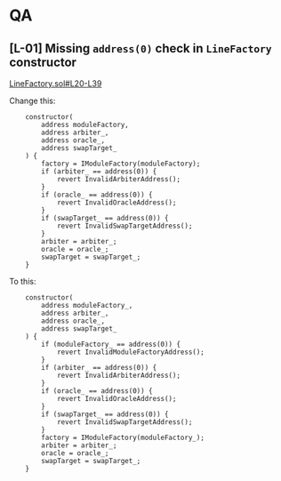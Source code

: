# QA

## [L-01] Missing `address(0)` check in `LineFactory` constructor

[LineFactory.sol#L20-L39](https://github.com/debtdao/Line-of-Credit/blob/e8aa08b44f6132a5ed901f8daa231700c5afeb3a/contracts/modules/factories/LineFactory.sol#L20-L39)

Change this:

```solidity
    constructor(
        address moduleFactory,
        address arbiter_,
        address oracle_,
        address swapTarget_
    ) {
        factory = IModuleFactory(moduleFactory);
        if (arbiter_ == address(0)) {
            revert InvalidArbiterAddress();
        }
        if (oracle_ == address(0)) {
            revert InvalidOracleAddress();
        }
        if (swapTarget_ == address(0)) {
            revert InvalidSwapTargetAddress();
        }
        arbiter = arbiter_;
        oracle = oracle_;
        swapTarget = swapTarget_;
    }
```

To this:

```solidity
    constructor(
        address moduleFactory_,
        address arbiter_,
        address oracle_,
        address swapTarget_
    ) {
        if (moduleFactory_ == address(0)) {
            revert InvalidModuleFactoryAddress();
        }
        if (arbiter_ == address(0)) {
            revert InvalidArbiterAddress();
        }
        if (oracle_ == address(0)) {
            revert InvalidOracleAddress();
        }
        if (swapTarget_ == address(0)) {
            revert InvalidSwapTargetAddress();
        }
        factory = IModuleFactory(moduleFactory_);
        arbiter = arbiter_;
        oracle = oracle_;
        swapTarget = swapTarget_;
    }
```